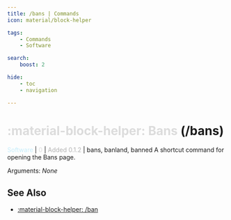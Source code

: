 ```yaml
---
title: /bans | Commands
icon: material/block-helper

tags:
    - Commands
    - Software

search:
    boost: 2

hide:
    - toc
    - navigation

---
```

# <p style="color: rgb(220,220,220); display: inline;">:material-block-helper: Bans</p> (/bans)
<div style="display:inline;">
<p style="color: #C6EDFB; display: inline;">Software</p> | <p style="color: rgb(220,220,220); display: inline;">0</p> | <p style="color: rgb(180,180,180); display: inline;"> Added 0.1.2</p> | bans, banland, banned
</div>
A shortcut command for opening the Bans page.

Arguments: _None_

## See Also
* [:material-block-helper: /ban](/Commands/specifics/ban/)
